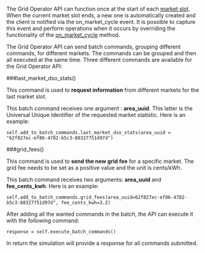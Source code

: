 The Grid Operator API can function once at the start of each [market slot](markets.md#market-slots). When the current market slot ends, a new one is automatically created and the client is notified via the on_market_cycle event. It is possible to capture this event and perform operations when it occurs by overriding the functionality of the [on_market_cycle](grid-operator-api.md#each-new-market-slot) method.

The Grid Operator API can send batch commands, grouping different commands, for different markets. The commands can be grouped and then all executed at the same time. Three different commands are available for the Grid Operator API:

###last_market_dso_stats()

This command is used to **request information** from different markets for the last market slot.

This batch command receives one argument : **area_uuid**. This latter is the Universal Unique Identifier of the requested market statistic. Here is an example:

```
self.add_to_batch_commands.last_market_dso_stats(area_uuid = "62f827ec-ef86-4782-b5c3-88327751d97d")
```

###grid_fees()

This command is used to **send the new grid fee** for a specific market. The grid fee needs to be set as a positive value and the unit is cents/kWh.

This batch command receives two arguments: **area_uuid** and **fee_cents_kwh**. Here is an example:

```
self.add_to_batch_commands.grid_fees(area_uuid=62f827ec-ef86-4782-b5c3-88327751d97d", fee_cents_kwh=3.2)
```

After adding all the wanted commands in the batch, the API can execute it with the following command:

```
response = self.execute_batch_commands()
```

In return the simulation will provide a response for all commands submitted.
